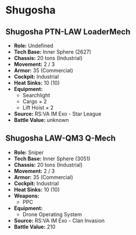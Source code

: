 # Shugosha
## Shugosha PTN-LAW LoaderMech
- **Role:** Undefined
- **Tech Base:** Inner Sphere (2627)
- **Chassis:** 20 tons (Industrial)
- **Movement:** 2 / 3
- **Armor:** 35 (Commercial)
- **Cockpit:** Industrial
- **Heat Sinks:** 10 (10)
- **Equipment:**
  - Searchlight
  - Cargo × 2
  - Lift Hoist × 2
- **Source:** RS:VA IM Exo - Star League
- **Battle Value:** unknown

## Shugosha LAW-QM3 Q-Mech
- **Role:** Sniper
- **Tech Base:** Inner Sphere (3051)
- **Chassis:** 20 tons (Industrial)
- **Movement:** 2 / 3
- **Armor:** 35 (Commercial)
- **Cockpit:** Industrial
- **Heat Sinks:** 10 (10)
- **Weapons:**
  - PPC
- **Equipment:**
  - Drone Operating System
- **Source:** RS:VA IM Exo - Clan Invasion
- **Battle Value:** 210

